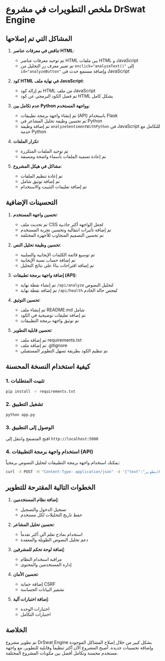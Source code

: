 # ملخص التطويرات في مشروع DrSwat Engine

## المشاكل التي تم إصلاحها

1. **تناقض في معرفات عناصر HTML**:
   - تم توحيد معرفات عناصر HTML بين ملفات HTML و JavaScript
   - تم تغيير معرف زر التحليل من `onclick="analyzeText()"` إلى `id="analyzeButton"` وإضافة مستمع حدث في JavaScript

2. **كود HTML في نهاية ملف JavaScript**:
   - تم إزالة كود HTML من ملف JavaScript
   - تم فصل الكود البرمجي عن كود HTML بشكل كامل

3. **عدم تكامل بين Python وواجهة المستخدم**:
   - تم إنشاء واجهة برمجة تطبيقات (API) باستخدام Flask
   - تم تحسين وظيفة تحليل المشاعر في Python
   - تم إضافة وظيفة `analyzeSentimentWithPython` في JavaScript للتكامل مع خدمة Python

4. **تكرار الملفات**:
   - تم توحيد الملفات المتكررة
   - تم إعادة تسمية الملفات بأسماء واضحة ومتسقة

5. **مشاكل في هيكل المشروع**:
   - تم إعادة تنظيم الملفات
   - تم إضافة توثيق شامل
   - تم إضافة تعليمات التثبيت والاستخدام

## التحسينات الإضافية

1. **تحسين واجهة المستخدم**:
   - تم تحديث ملف CSS لجعل الواجهة أكثر جاذبية
   - تم إضافة تأثيرات انتقالية وتحسين تجربة المستخدم
   - تم تحسين التصميم المتجاوب للأجهزة المختلفة

2. **تحسين وظيفة تحليل النص**:
   - تم توسيع قائمة الكلمات الإيجابية والسلبية
   - تم إضافة حساب نسبة الإيجابية
   - تم إضافة اقتراحات بناءً على نتائج التحليل

3. **إضافة واجهة برمجة تطبيقات (API)**:
   - تم إنشاء نقطة نهاية `/api/analyze` لتحليل النصوص
   - تم إضافة نقطة نهاية `/api/health` لفحص حالة الخادم

4. **تحسين التوثيق**:
   - تم إنشاء ملف README.md شامل
   - تم إضافة تعليقات توضيحية في الكود
   - تم توثيق واجهة برمجة التطبيقات

5. **تحسين قابلية التطوير**:
   - تم إضافة ملف requirements.txt
   - تم إضافة ملف .gitignore
   - تم تنظيم الكود بطريقة تسهل التطوير المستقبلي

## كيفية استخدام النسخة المحسنة

### 1. تثبيت المتطلبات

```bash
pip install -r requirements.txt
```

### 2. تشغيل التطبيق

```bash
python app.py
```

### 3. الوصول إلى التطبيق

افتح المتصفح وانتقل إلى `http://localhost:5000`

### 4. استخدام واجهة برمجة التطبيقات (API)

يمكنك استخدام واجهة برمجة التطبيقات لتحليل النصوص برمجياً:

```bash
curl -X POST -H "Content-Type: application/json" -d '{"text":"أنا سعيد جداً بهذا التطوير"}' http://localhost:5000/api/analyze
```

## الخطوات التالية المقترحة للتطوير

1. **إضافة نظام المستخدمين**:
   - تسجيل الدخول والتسجيل
   - حفظ تاريخ التحليلات لكل مستخدم

2. **تحسين تحليل المشاعر**:
   - استخدام نماذج تعلم آلي أكثر تقدماً
   - دعم تحليل النصوص الطويلة والمعقدة

3. **إضافة لوحة تحكم للمشرفين**:
   - مراقبة استخدام النظام
   - إدارة المستخدمين والمحتوى

4. **تحسين الأمان**:
   - إضافة حماية CSRF
   - تشفير البيانات الحساسة

5. **إضافة اختبارات آلية**:
   - اختبارات الوحدة
   - اختبارات التكامل

## الخلاصة

تم تطوير مشروع DrSwat Engine بشكل كبير من خلال إصلاح المشاكل الموجودة وإضافة تحسينات جديدة. أصبح المشروع الآن أكثر تنظيماً وقابلية للتطوير، مع واجهة مستخدم محسنة وتكامل أفضل بين مكونات المشروع المختلفة.

